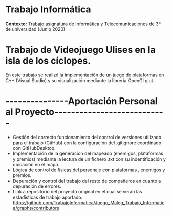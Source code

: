 # Trabajo Informática
**Contexto:** Trabajo asignatura de Informática y Telecomunicaciones de 3º de universidad (Junio 2020)

# Trabajo de Videojuego Ulises en la isla de los cíclopes.
En este trabajo se realizó la implementación de un juego de plataformas en C++ (Visual Studio) y su visualización mediante la libreria OpenGl glut.

# ---------------Aportación Personal al Proyecto---------------------------

- Gestión del correcto funcionamiento del control de versiones utilizado para el trabajo (GitHub) con la configuración del .gitignore coordinado con GitHubDesktop.
- Implementación de la generacion del mapeado (enemigos, plataformas y premios) mediante la lectura de un fichero .txt con su indentificación y ubicación en el mapa.
- Lógica de control de físicas del personaje con plataformas , enemigos y premios.
- Depuración y control del trabajo del resto de compañeros en cuanto a depuración de errores.
- Link a repositorio del proyecto original en el cual se verán las estadisticas de trabajo aportado: https://github.com/TrabajoInformatica/Juego_Maleg_Trabajo_Informatica/graphs/contributors

